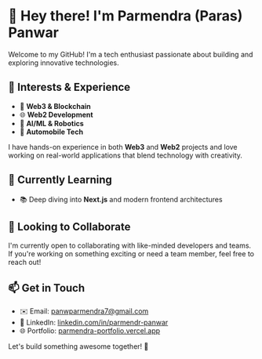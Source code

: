 # 👋 Hey there! I'm Parmendra (Paras) Panwar

Welcome to my GitHub! I'm a tech enthusiast passionate about building and exploring innovative technologies.

## 🚀 Interests & Experience
- 🔗 **Web3 & Blockchain**
- 🌐 **Web2 Development**
- 🤖 **AI/ML & Robotics**
- 🚗 **Automobile Tech**

I have hands-on experience in both **Web3** and **Web2** projects and love working on real-world applications that blend technology with creativity.

## 🌱 Currently Learning
- 📚 Deep diving into **Next.js** and modern frontend architectures

## 🤝 Looking to Collaborate
I'm currently open to collaborating with like-minded developers and teams. If you're working on something exciting or need a team member, feel free to reach out!

## 📫 Get in Touch
- ✉️ Email: [panwparmendra7@gmail.com](mailto:panwparmendra7@gmail.com)
- 💼 LinkedIn: [linkedin.com/in/parmendr-panwar](https://www.linkedin.com/in/parmendr-panwar/)
- 🌐 Portfolio: [parmendra-portfolio.vercel.app](https://parmendra-portfolio.vercel.app/)

Let's build something awesome together! 🚀
